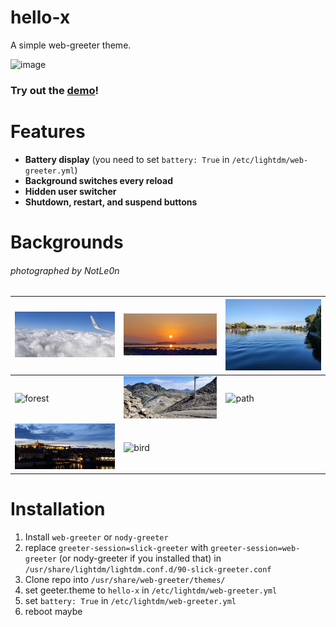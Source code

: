 # hello-x
A simple web-greeter theme.

![image](https://user-images.githubusercontent.com/26361108/193463855-90106e0d-686d-43d3-94c4-9f116140e7cb.png)

### Try out the [demo](https://notle0n.github.io/hello-x/)!

# Features
- **Battery display** (you need to set `battery: True` in `/etc/lightdm/web-greeter.yml`)
- **Background switches every reload**
- **Hidden user switcher**
- **Shutdown, restart, and suspend buttons**

# Backgrounds
###### photographed by NotLe0n
| ![clouds](img/backgrounds/clouds.jpg) | ![sunset](img/backgrounds/sunset.jpg)       | ![konstanz](img/backgrounds/konstanz.jpg) |
|---------------------------------------|---------------------------------------------|-------------------------------------------|
| ![forest](img/backgrounds/forest.jpg) | ![mountains](img/backgrounds/mountains.jpg) | ![path](img/backgrounds/path.jpg)         |
| ![prague](img/backgrounds/prague.jpg) | ![bird](img/backgrounds/bird.jpg)           |                                           |

# Installation
1. Install `web-greeter` or `nody-greeter`
2. replace `greeter-session=slick-greeter` with `greeter-session=web-greeter` (or nody-greeter if you installed that) in `/usr/share/lightdm/lightdm.conf.d/90-slick-greeter.conf`
3. Clone repo into `/usr/share/web-greeter/themes/`
4. set geeter.theme to `hello-x` in `/etc/lightdm/web-greeter.yml`
5. set `battery: True` in `/etc/lightdm/web-greeter.yml`
6. reboot maybe
